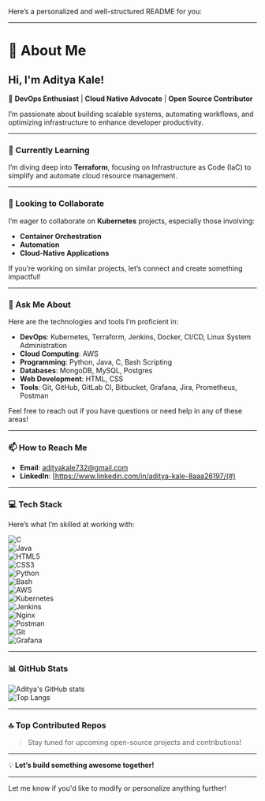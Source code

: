 Here’s a personalized and well-structured README for you:  

---

# 👋 About Me  

## Hi, I'm Aditya Kale!  
🚀 **DevOps Enthusiast** | **Cloud Native Advocate** | **Open Source Contributor**  

I’m passionate about building scalable systems, automating workflows, and optimizing infrastructure to enhance developer productivity.  

---

### 🌱 Currently Learning  
I’m diving deep into **Terraform**, focusing on Infrastructure as Code (IaC) to simplify and automate cloud resource management.  

---

### 👯 Looking to Collaborate  
I’m eager to collaborate on **Kubernetes** projects, especially those involving:  
- **Container Orchestration**  
- **Automation**  
- **Cloud-Native Applications**  

If you’re working on similar projects, let’s connect and create something impactful!  

---

### 💬 Ask Me About  
Here are the technologies and tools I’m proficient in:  
- **DevOps**: Kubernetes, Terraform, Jenkins, Docker, CI/CD, Linux System Administration  
- **Cloud Computing**: AWS  
- **Programming**: Python, Java, C, Bash Scripting  
- **Databases**: MongoDB, MySQL, Postgres  
- **Web Development**: HTML, CSS  
- **Tools**: Git, GitHub, GitLab CI, Bitbucket, Grafana, Jira, Prometheus, Postman  

Feel free to reach out if you have questions or need help in any of these areas!  

---

### 📫 How to Reach Me  
- **Email**: [adityakale732@gmail.com](mailto:adityakale732@gmail.com)  
- **LinkedIn**: [https://www.linkedin.com/in/aditya-kale-8aaa26197/(#)  

---

### 💻 Tech Stack  
Here’s what I’m skilled at working with:  

![C](https://img.shields.io/badge/C-%2300599C.svg?style=for-the-badge&logo=c&logoColor=white)  
![Java](https://img.shields.io/badge/Java-%23ED8B00.svg?style=for-the-badge&logo=java&logoColor=white)  
![HTML5](https://img.shields.io/badge/HTML5-%23E34F26.svg?style=for-the-badge&logo=html5&logoColor=white)  
![CSS3](https://img.shields.io/badge/CSS3-%231572B6.svg?style=for-the-badge&logo=css3&logoColor=white)  
![Python](https://img.shields.io/badge/Python-%233776AB.svg?style=for-the-badge&logo=python&logoColor=white)  
![Bash](https://img.shields.io/badge/Bash-%234EAA25.svg?style=for-the-badge&logo=gnu-bash&logoColor=white)  
![AWS](https://img.shields.io/badge/AWS-%23FF9900.svg?style=for-the-badge&logo=amazon-aws&logoColor=white)  
![Kubernetes](https://img.shields.io/badge/Kubernetes-%23326CE5.svg?style=for-the-badge&logo=kubernetes&logoColor=white)  
![Jenkins](https://img.shields.io/badge/Jenkins-%23D24939.svg?style=for-the-badge&logo=jenkins&logoColor=white)  
![Nginx](https://img.shields.io/badge/Nginx-%23009639.svg?style=for-the-badge&logo=nginx&logoColor=white)  
![Postman](https://img.shields.io/badge/Postman-%23FF6C37.svg?style=for-the-badge&logo=postman&logoColor=white)  
![Git](https://img.shields.io/badge/Git-%23F05033.svg?style=for-the-badge&logo=git&logoColor=white)  
![Grafana](https://img.shields.io/badge/Grafana-%23F46800.svg?style=for-the-badge&logo=grafana&logoColor=white)  

---

### 📊 GitHub Stats  


![Aditya's GitHub stats](https://github-readme-stats.vercel.app/api?username=aditya-kale&show_icons=true&theme=radical)  
![Top Langs](https://github-readme-stats.vercel.app/api/top-langs/?username=aditya-kale&layout=compact&theme=radical)  


---

### 🔝 Top Contributed Repos  

> Stay tuned for upcoming open-source projects and contributions!  

---

💡 **Let’s build something awesome together!**  

--- 

Let me know if you'd like to modify or personalize anything further!
